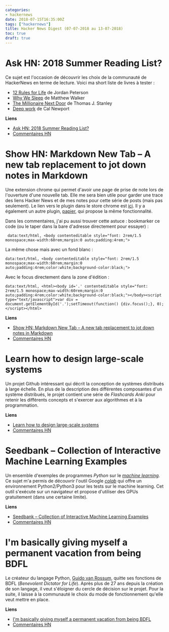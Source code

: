 ```yaml
---
categories:
- hackernews
date: 2018-07-15T16:35:00Z
tags: ["hackernews"]
title: Hacker News Digest (07-07-2018 au 13-07-2018)
toc: true
draft: true
---
```


<!--more-->

# Ask HN: 2018 Summer Reading List?
Ce sujet est l'occasion de découvrir les choix de la communauté de
HackerNews en terme de lecture. Voici ma short liste de livres à tester :

- [12 Rules for Life](https://en.wikipedia.org/wiki/12_Rules_for_Life) de Jordan
Peterson
- [Why We Sleep](https://www.amazon.fr/Why-We-Sleep-Unlocking-Dreams/dp/1501144316) de Matthew Walker
- [The Millionaire Next Door](https://www.amazon.fr/Millionaire-Next-Door-Surprising-Americas/dp/1589795474)
de Thomas J. Stanley
- [Deep work](https://www.amazon.fr/Deep-work-retrouver-concentration-distractions/dp/B06XXVRZJC)
de Cal Newport

**Liens**

- [Ask HN: 2018 Summer Reading List?](https://news.ycombinator.com/item?id=17513576)
- [Commentaires HN](https://news.ycombinator.com/item?id=17513576)

# Show HN: Markdown New Tab – A new tab replacement to jot down notes in Markdown
Une extension chrome qui permet d'avoir une page de prise de note lors
de l'ouverture d'une nouvelle tab. Elle me sera bien utile pour garder
une trace des liens Hacker News et de mes notes pour cette série de posts (mais pas seulement). Le lien vers le plugin dans le store chrome est [ici](https://chrome.google.com/webstore/detail/markdown-new-tab/demppioeofcekpjcnlkmdjbabifjnokj). Il y a également un autre plugin,
[papier](https://chrome.google.com/webstore/detail/papier/hhjeaokafplhjoogdemakihhdhffacia),
 qui propose la même fonctionnalité.

 Dans les commentaires, j'ai pu aussi trouver cette astuce : bookmarker ce
 code (ou le taper dans la bare d'adresse directement pour essayer) :
```
 data:text/html, <body contenteditable style="font: 2rem/1.5 monospace;max-width:60rem;margin:0 auto;padding:4rem;">
 ```

La même chose mais avec un fond blanc :
 ```
 data:text/html, <body contenteditable style="font: 2rem/1.5 monospace;max-width:60rem;margin:0 auto;padding:4rem;color:white;background-color:black;">
 ```

Avec le focus directement dans la zone d'édition :
 ```
 data:text/html, <html><body id='.' contenteditable style="font: 2rem/1.5 monospace;max-width:60rem;margin:0 auto;padding:4rem;color:white;background-color:black;"></body><script type="text/javascript">var div = document.getElementById('.');setTimeout(function() {div.focus();}, 0);</script></html>
```

**Liens**

- [Show HN: Markdown New Tab – A new tab replacement to jot down notes in Markdown](https://github.com/plibither8/markdown-new-tab)
- [Commentaires HN](https://news.ycombinator.com/item?id=17506753)

# Learn how to design large-scale systems
Un projet Github intéressant qui décrit la conception de systèmes
distribués à large échelle. En plus de la description des différentes
composantes d'un système distribués, le projet contient une série de
*Flashcards Anki* pour retenir les différents concepts et s'exercer aux
algorithmes et à la programmation.

**Liens**

- [Learn how to design large-scale systems](https://github.com/donnemartin/system-design-primer)
- [Commentaires HN](https://news.ycombinator.com/item?id=17522362)

# Seedbank – Collection of Interactive Machine Learning Examples
Un ensemble d'exemples de programmes *Python* sur le
[*machine learning*](https://fr.wikipedia.org/wiki/Apprentissage_automatique).
Ce sujet m'a permis de découvrir l'outil Google
[*colab*](https://colab.research.google.com/)
qui offre un environnement Python2/Python3 pour les tests sur le machine
learning. Cet outil s'exécute sur un navigateur et propose d'utiliser
des GPUs gratuitement (dans une certaine limite).

**Liens**

- [Seedbank – Collection of Interactive Machine Learning Examples](http://tools.google.com/seedbank/)
- [Commentaires HN](https://news.ycombinator.com/item?id=17516709)


# I'm basically giving myself a permanent vacation from being BDFL
Le créateur du langage Python,
[Guido van Rossum](https://fr.wikipedia.org/wiki/Guido_van_Rossum),
quitte ses fonctions de BDFL (*Benevolent Dictator for Life*). Après plus de 27 ans depuis la création de son langage, il veut
s'éloigner du cercle de décision sur le projet. Pour la suite, il
laisse à la communauté le choix du mode de fonctionnement qu'elle veut mettre en
place.

**Liens**

- [I'm basically giving myself a permanent vacation from being BDFL](https://mail.python.org/pipermail/python-committers/2018-July/005664.html)
- [Commentaires HN](https://news.ycombinator.com/item?id=17515492)

<!--

Web Architecture 101
https://engineering.videoblocks.com/web-architecture-101-a3224e126947/?ref=abhimanyu
https://news.ycombinator.com/item?id=17517155

George Hotz is on a hacker crusade against the ‘scam’ of self-driving cars
https://www.theverge.com/2018/7/13/17561484/george-hotz-comma-ai-self-driving-car-scam-diy-kit
https://news.ycombinator.com/item?id=17522766


Ask HN: Staring in 2010, each year what is your favorite startup?
https://news.ycombinator.com/item?id=17515664
https://news.ycombinator.com/item?id=17515664

Ask HN: Where do you get news on China VC and tech scene?
https://news.ycombinator.com/item?id=17513081
https://news.ycombinator.com/item?id=17513081

Microsoft Whiteboard is now generally available for Windows
https://techcommunity.microsoft.com/t5/Office-365-Blog/Microsoft-Whiteboard-is-now-generally-available-for-Windows/ba-p/214574
https://news.ycombinator.com/item?id=17521930

Should I Learn Java in 2018
https://www.e4developer.com/2018/06/09/should-i-learn-java-in-2018/
https://news.ycombinator.com/item?id=17522017

Google Cloud Platform – The Good, Bad, and Ugly
https://www.deps.co/blog/google-cloud-platform-good-bad-ugly/
https://news.ycombinator.com/item?id=17513758

Ask HN: 2018 Summer Reading List?
https://news.ycombinator.com/item?id=17513576
https://news.ycombinator.com/item?id=17513576

Why Kubernetes Is the New Application Server
https://developers.redhat.com/blog/2018/06/28/why-kubernetes-is-the-new-application-server/
https://news.ycombinator.com/item?id=17516706


The open-plan office is a terrible, horrible, no good, very bad idea
https://m.signalvnoise.com/the-open-plan-office-is-a-terrible-horrible-no-good-very-bad-idea-42bd9cd294e3
https://news.ycombinator.com/item?id=17513843

MacBook Pro with faster performance and new features for pros
https://www.apple.com/newsroom/2018/07/apple-updates-macbook-pro-with-faster-performance-and-new-features-for-pros/
https://news.ycombinator.com/item?id=17513828

People Aren’t Dumb, the World Is Hard
http://freakonomics.com/podcast/richard-thaler/
https://news.ycombinator.com/item?id=17513959

How GitHub Democratized Coding, Built a $2B Business, and Ended Up at Microsoft
https://producthabits.com/github/
https://news.ycombinator.com/item?id=17513688

Leaving no room for a lower-level language: A C++ Subset
http://www.open-std.org/jtc1/sc22/wg21/docs/papers/2018/p1105r0.html
https://news.ycombinator.com/item?id=17513732

Scaling Microservices with Message Queues, Spring Boot and Kubernetes
https://learnk8s.io/blog/scaling-spring-boot-microservices
https://news.ycombinator.com/item?id=17509764

Top Continuous Integration Tools (2017)
https://stackify.com/top-continuous-integration-tools/
https://news.ycombinator.com/item?id=17509788

C++Now 2018: Matthew Butler “Secure Coding Best Practices”
https://www.youtube.com/watch?v=oW3rRfjWwUE
https://news.ycombinator.com/item?id=17509797

Show HN: Code::Stats – Free programming stats service
https://codestats.net/
https://news.ycombinator.com/item?id=17505940

Solar Just Hit a Record Low Price in the U.S
https://earther.com/solar-just-hit-a-record-low-price-in-the-u-s-1826830592
https://news.ycombinator.com/item?id=17508554

Ask HN: As a team lead how to handle project going off the rails?
https://news.ycombinator.com/item?id=17511850
https://news.ycombinator.com/item?id=17511850

Red Flags Signaling That a Rebuild Will Fail
http://www.pkc.io/blog/five-red-flags-signaling-your-rebuild-will-fail/
https://news.ycombinator.com/item?id=17510670

Ask HN: Which book have you re-read the most times? how many times?
https://news.ycombinator.com/item?id=17511800
https://news.ycombinator.com/item?id=17511800

A browser extension to make Medium more readable
https://makemediumreadable.com/
https://news.ycombinator.com/item?id=17511688

Unix system programming in OCaml (2014)
https://ocaml.github.io/ocamlunix/index.html
https://news.ycombinator.com/item?id=17510902

Show HN: Online challenge: Build a CPU from scratch
http://nandgame.com/
https://news.ycombinator.com/item?id=17508151

Unified access to the best community-driven cheat sheets repositories
https://github.com/chubin/cheat.sh
https://news.ycombinator.com/item?id=17504022

How to Learn React – Best Free Online Resources for Beginners
https://brainhub.eu/blog/how-to-learn-react-best-free-online-resources/
https://news.ycombinator.com/item?id=17507388

Djbsort: A new software library for sorting arrays of integers
https://sorting.cr.yp.to/
https://news.ycombinator.com/item?id=17505357

Bitwarden - Open Source Password Manager
https://bitwarden.com/
https://news.ycombinator.com/item?id=17503917

Firefox switching to clang-cl for Windows builds
https://groups.google.com/forum/m/#!topic/mozilla.dev.platform/wwO48xXFx0A
https://news.ycombinator.com/item?id=17504197

Menu Class – Example of Modern C++17 STL Features
https://www.bfilipek.com/2018/07/menu-cpp17-example.html
https://news.ycombinator.com/item?id=17490484

Simple Menu Class – Example of Modern C++17 STL Features
https://www.bfilipek.com/2018/07/menu-cpp17-example.html
https://news.ycombinator.com/item?id=17498188

Bartek's coding blog: How to Stay Sane with Modern C++ (2017)
https://www.bfilipek.com/2017/02/how-to-stay-sane-with-modern-c.html
https://news.ycombinator.com/item?id=17498952

Ask HN: What is your obscure personal blog or website?
https://news.ycombinator.com/item?id=17487750
https://news.ycombinator.com/item?id=17487750

Ask HN: Would you still do software engineering/dev if you could do it all over?
https://news.ycombinator.com/item?id=17498580
https://news.ycombinator.com/item?id=17498580

Sending and Receiving SMS on Linux (2015)
https://www.20papercups.net/programming/sending-receiving-sms-on-linux/
https://news.ycombinator.com/item?id=17496844

Nearly 1,000 Paintings and Drawings by Vincent van Gogh Digitized and Put Online
http://www.openculture.com/2018/07/nearly-1000-paintings-drawings-vincent-van-gogh-now-digitized-put-online-view-download-collection.html
https://news.ycombinator.com/item?id=17499152

Goodbye Microservices: From 100s of problem children to 1 superstar
https://segment.com/blog/goodbye-microservices/
https://news.ycombinator.com/item?id=17499137

How Fast Can You Learn React?
https://hackernoon.com/how-fast-can-you-learn-react-49c4bdabc0df
https://news.ycombinator.com/item?id=17497418

Let’s celebrate Hugo’s 5th birthday
https://gohugo.io/news/lets-celebrate-hugos-5th-birthday/
https://news.ycombinator.com/item?id=17497414

Scraping the Web at Scale: Lessons Learned Scraping 100B Product Pages
https://blog.scrapinghub.com/web-scraping-at-scale-lessons-learned-scraping-100-billion-products-pages
https://news.ycombinator.com/item?id=17497184

Being rational all the time isn't going to do you any favors
https://qz.com/1313944/being-rational-all-the-time-isnt-going-to-do-you-any-favors/
https://news.ycombinator.com/item?id=17493303

The case for copying business ideas
https://clearfounder.com/originality-is-overrated-the-case-for-copying-business-ideas/
https://news.ycombinator.com/item?id=17496766

Crafting Interpreters
http://craftinginterpreters.com/
https://news.ycombinator.com/item?id=17496238

Show HN: Browsh – A modern, text-based browser
https://www.brow.sh
https://news.ycombinator.com/item?id=17487552

Show HN: A prototype of a new visual web scraper project
https://scrapy.apki.io/
https://news.ycombinator.com/item?id=17489466

Show HN: Clothes shopping app UI built in React Native
https://github.com/ATF19/react-native-shop-ui
https://news.ycombinator.com/item?id=17489082

Making a low level Linux debugger, part 3: our first program
https://blog.asrpo.com/making_a_low_level_debugger_part_3
https://news.ycombinator.com/item?id=17489975

-->


<!--

C++ Coroutine Types
https://abseil.io/blog/20180713-coroutine-types
https://news.ycombinator.com/item?id=17527618

Socket.IO C++
http://socket.io/blog/socket-io-cpp/
https://news.ycombinator.com/item?id=9368426

C++ Core Guidelines
https://github.com/isocpp/CppCoreGuidelines/blob/master/CppCoreGuidelines.md
https://news.ycombinator.com/item?id=10239962

Visual C++ for Linux Development
https://blogs.msdn.microsoft.com/vcblog/2016/03/30/visual-c-for-linux-development/
https://news.ycombinator.com/item?id=11393641

Google's C++ Class
https://developers.google.com/edu/c++/
https://news.ycombinator.com/item?id=16525427

A repository of modern C++ code samples curated by the community
http://www.cppsamples.com/
https://news.ycombinator.com/item?id=9333193

C++ 17 is Done
https://herbsutter.com/2017/03/24/trip-report-winter-iso-c-standards-meeting-kona-c17-is-complete/
https://news.ycombinator.com/item?id=13954195

Single-file C/C++ public-domain/open source libraries with minimal dependencies
https://github.com/nothings/single_file_libs
https://news.ycombinator.com/item?id=13202114

Master C++ Programming with Open-Source Books
https://www.ossblog.org/master-c-programming-with-open-source-books/
https://news.ycombinator.com/item?id=13659159

Ask HN: Best way to learn modern C++?
https://news.ycombinator.com/item?id=16535886
https://news.ycombinator.com/item?id=16535886

The Fast Meme Transform: Convert Audio into Linux Commands
http://blog.robertelder.org/fast-meme-transform/
https://news.ycombinator.com/item?id=17521826

Show HN: Start actually reading what you saved in your bookmarks – Meet Mailist
http://mailist.app
https://news.ycombinator.com/item?id=17526599

Ask HN: What C++ parallelization framework do you use?
https://news.ycombinator.com/item?id=13600720
https://news.ycombinator.com/item?id=13600720

Featured Algorithm: The TBB Pipeline Class
http://www.ddj.com/212501296?cid=RSSfeed_DDJ_All
https://news.ycombinator.com/item?id=403223

Thrust is a parallel algorithms library like STL for CUDA, TBB, and OpenMP
http://thrust.github.io/
https://news.ycombinator.com/item?id=8606398

Introduction to high-level multithreading in C++ via Intel TBB library
http://blog.ruslans.com/2013/08/introduction-to-high-level.html
https://news.ycombinator.com/item?id=6223581

Multithreading: C# vs. Java
http://jj09.net/multithreading-csharp-vs-java
https://news.ycombinator.com/item?id=7494757

C++11 multithreading tutorial
http://solarianprogrammer.com/2011/12/16/cpp-11-thread-tutorial/
https://news.ycombinator.com/item?id=3360843

Common Multithreading Mistakes in C# – Unsafe Assumptions
http://benbowen.blog/post/cmmics_iii/
https://news.ycombinator.com/item?id=13704763

Multithreading in modern C++
http://www.modernescpp.com/index.php/multithreading-in-modern-c
https://news.ycombinator.com/item?id=11587661

C# 6.0: An Introduction
https://booker.codes/csharp-6-an-introduction/
https://news.ycombinator.com/item?id=10096754

Hidden features of C#
http://stackoverflow.com/questions/9033/hidden-features-of-c
https://news.ycombinator.com/item?id=3439756

A Preview of C# 8 [video]
https://channel9.msdn.com/Blogs/Seth-Juarez/A-Preview-of-C-8-with-Mads-Torgersen
https://news.ycombinator.com/item?id=15099019

Asynchrony in C# 5, Part One
http://blogs.msdn.com/b/ericlippert/archive/2010/10/28/asynchrony-in-c-5-part-one.aspx
https://news.ycombinator.com/item?id=1844578

New Features in C# 6 (2014)
http://blogs.msdn.com/b/csharpfaq/archive/2014/11/20/new-features-in-c-6.aspx
https://news.ycombinator.com/item?id=8870361

What's New in C# 6.0 [video]
http://channel9.msdn.com/Events/Visual-Studio/Connect-event-2014/116
https://news.ycombinator.com/item?id=8607648

C# 7 Work List of Features
https://github.com/dotnet/roslyn/issues/2136
https://news.ycombinator.com/item?id=9425867

Show HN: A new hobby OS from “scratch” in C#
https://github.com/amaneureka/AtomOS
https://news.ycombinator.com/item?id=13794879

New Features in C# 7.0
https://blogs.msdn.microsoft.com/dotnet/2017/03/09/new-features-in-c-7-0/
https://news.ycombinator.com/item?id=13834511

What’s New in C# 7.0
https://blogs.msdn.microsoft.com/dotnet/2016/08/24/whats-new-in-csharp-7-0/
https://news.ycombinator.com/item?id=12356259

C++Now 2018: Michael Caisse “Modern C++ in Embedded Systems”
https://www.youtube.com/watch?v=c9Xt6Me3mJ4
https://news.ycombinator.com/item?id=17518519

C++17 removed and deprecated features
https://mariusbancila.ro/blog/2018/07/05/c17-removed-and-deprecated-features/
https://news.ycombinator.com/item?id=17522026

[C++] the 2D Graphics TS – The story so far
https://hatcat.com/?p=63
https://news.ycombinator.com/item?id=17523214

-->
